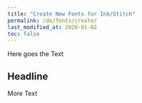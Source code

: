 ```yaml
---
title: "Create New Fonts for Ink/Stitch"
permalink: /de/fonts/create/
last_modified_at: 2020-01-02
toc: false
---
```

Here goes the Text

## Headline

More Text
